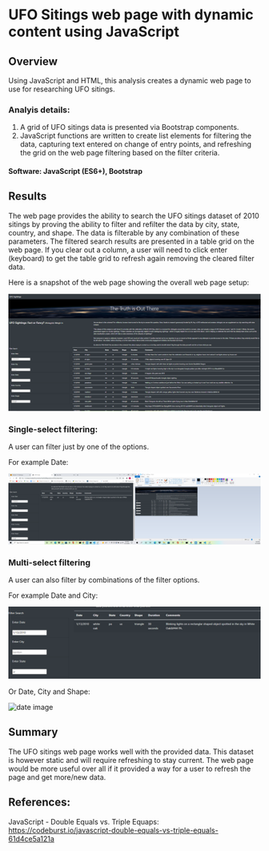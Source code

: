 # UFO Sitings web page with dynamic content using JavaScript
## Overview
Using JavaScript and HTML, this analysis creates a dynamic web page to use for researching UFO sitings.

### Analyis details:
1. A grid of UFO sitings data is presented via Bootstrap components.
2. JavaScript functions are written to create list elements for filtering the data, capturing text entered on change of entry points, and refreshing the grid on the web page filtering based on the filter criteria.

#### Software: JavaScript (ES6+), Bootstrap

## Results
 The web page provides the ability to search the UFO sitings dataset of 2010 sitings by proving the ability to filter and refilter the data by city, state, country, and shape. The data is filterable by any combination of these parameters. The filtered search results are presented in a table grid on the web page. If you clear out a column, a user will need to click enter (keyboard) to get the table grid to refresh again removing the cleared filter data.

 Here is a snapshot of the web page showing the overall web page setup:

  ![full page image](/resources/fullPage.png)
 
### Single-select filtering:
A user can filter just by one of the options. 

For example Date:

 ![date image](/resources/Date.png)

### Multi-select filtering
A user can also filter by combinations of the filter options.

For example Date and City:

 ![date image](/Resources/dateCity.png)

 Or Date, City and Shape:

 ![date image](/resources/dateCityShap.png)

## Summary
The UFO sitings web page works well with the provided data. This dataset is however static and will require refreshing to stay current. The web page would be more useful over all if it provided a way for a user to refresh the page and get more/new data.

## References:
JavaScript - Double Equals vs. Triple Equaps: https://codeburst.io/javascript-double-equals-vs-triple-equals-61d4ce5a121a
